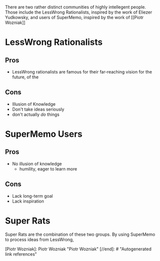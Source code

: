 
There are two rather distinct communities of highly intellegent people. Those include the LessWrong Rationalists, inspired by the work of Eliezer Yudkowsky, and users of SuperMemo, inspired by the work of [[Piotr Wozniak]]

# LessWrong Rationalists

## Pros
- LessWrong rationalists are famous for their far-reaching vision for the future, of the 


## Cons
- Illusion of Knowledge
- Don't take ideas seriously
- don't actually *do* things


 
# SuperMemo Users

## Pros
- No illusion of knowledge
	- humility, eager to learn more

## Cons
- Lack long-term goal
- Lack inspiration




# Super Rats

Super Rats are the combination of these two groups. By using SuperMemo to process ideas from LessWrong, 


[//begin]: # "Autogenerated link references for markdown compatibility"
[Piotr Wozniak]: Piotr Wozniak "Piotr Wozniak"
[//end]: # "Autogenerated link references"